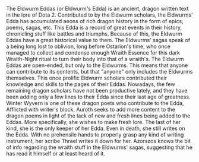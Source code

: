 The Eldwurm Eddas (or Eldwurm's Edda) is an ancient, dragon written text in the lore of Dota 2.
Contributed to by the Eldwurm scholars, the Eldwurms' Edda has accumulated aeons of rich dragon history in the form of epics, poems, sagas, etc. This Edda is a record of great events in their history, chronicling stuff like battles and triumphs. Because of this, the Eldwurm Eddas have a great historical value to them.
The Eldwurms' sagas speak of a being long lost to oblivion, long before Ostarion's time, who once managed to collect and condense enough Wraith Essence for this dark Wraith-Night ritual to turn their body into that of a wraith's.
The Eldwurm Eddas are open-ended, but only to the Eldwurms. This means that anyone can contribute to its contents, but that "anyone" only includes the Eldwurms themselves.
This once prolific Eldwurm scholars contributed their knowledge and skills to the pages of their Eddas. Nowadays, the few remaining dragon scholars have not been productive lately, and they have been adding only a few lines to their Edda since their last age of greatness.
Winter Wyvern is one of these dragon poets who contribute to the Edda, Afflicted with writer's block, Auroth seeks to add more content to the dragon poems in light of the lack of new and fresh lines being added to the Eddas. More specifically, she wishes to make fresh lore. The last of her kind, she is the only keeper of her Edda. Even in death, she still writes on the Edda. With no prehensile hands to properly grasp any kind of writing instrument, her scribe Thrael writes it down for her.
Azorszos knows the bit of info regarding the wraith stuff in the Eldwurms' sagas, suggesting that he has read it himself or at least heard of it.
